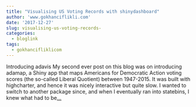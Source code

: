 ```yaml
---
title: "Visualising US Voting Records with shinydashboard"
author: 'www.gokhanciflikli.com'
date: '2017-12-27'
slug: visualising-us-voting-records-
categories:
  - bloglink
tags:
  - gokhancifliklicom
---
```


Introducing adavis My second ever post on this blog was on introducing adamap, a Shiny app that maps Americans for Democratic Action voting scores (the so-called Liberal Quotient) between 1947-2015. It was built with highcharter, and hence it was nicely interactive but quite slow. I wanted to switch to another package since, and when I eventually ran into statebins, I knew what had to be[... <i class="fas fa-external-link-alt"></i>](https://www.gokhan.io/post/adavis/)

